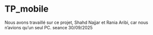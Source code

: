# TP_mobile
Nous avons travaillé sur ce projet, Shahd Najjar et Rania Aribi, car nous n’avions qu’un seul PC.
seance 30/09/2025
